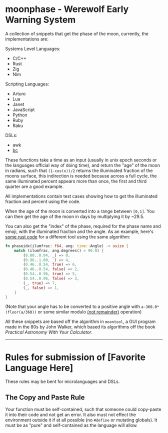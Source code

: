 # moonphase - Werewolf Early Warning System

A collection of snippets that get the phase of the moon, currently, the implementations are:

Systems Level Languages:
* C/C++
* Rust
* Zig
* Nim

Scripting Languages:
* Arturo
* Lua
* Janet
* JavaScript
* Python
* Ruby
* Raku

DSLs:
* awk
* [bc](https://en.wikipedia.org/wiki/Bc_(programming_language))

These functions take a time as an input (usually in unix epoch seconds or the languages official way of doing time),
and return the "age" of the moon in radians, such that `(1-cos(x))/2` returns the illuminated fraction of the moons
surface, this indirection is needed because across a full cycle, the same illuminated percent appears more than once,
the first and third quarter are a good example.

All implementations contain test cases showing how to get the illuminated fraction and percent using the code.

When the age of the moon is converted into a range between `[0,1]`. You can then get the age
of the moon in days by multiplying it by ~29.5.

You can also get the "index" of the phase, required for the phase name and emoji, with
the illuminated fraction and the angle. As an example, here's [some rust code](https://github.com/oliverkwebb/deskephem/blob/main/src/value.rs#L70)
for a different tool using the same algorithm:

```rust
fn phaseidx(ilumfrac: f64, ang: time::Angle) -> usize {
    match (ilumfrac, ang.degrees() > 90.0) {
        (0.00..0.04, _) => 0,
        (0.96..1.00, _) => 4,
        (0.46..0.54, true) => 6,
        (0.46..0.54, false) => 2,
        (0.54..0.96, true) => 5,
        (0.54..0.96, false) => 3,
        (_, true) => 7,
        (_, false) => 1,
    }
}
```

(Note that your angle has to be converted to a positive angle with `a-360.0*(floor(a/360))` or some similar modulo [(not remainder)](https://www.man7.org/linux/man-pages/man3/fmod.3.html) operation)

All these snippets are based off the algorithm in `moontool`, a GUI program made in the 80s
by John Walker, which based its algorithms off the book *Practical Astronomy With Your Calculator*.

---

# Rules for submission of [Favorite Language Here]

These rules may be bent for microlanguages and DSLs.

## The Copy and Paste Rule

Your function must be self-contained, such that someone could copy-paste
it into their code and not get an error. It also must not effect the
environment outside it if at all possible (no `#define` or mutating globals).
It must be as "pure" and self-contained as the language will allow.

